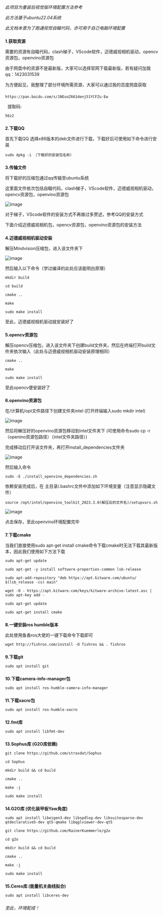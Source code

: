 _此项目为重装后视觉版环境配置方法参考_

_此方法基于ubuntu22.04系统_

_此文档本意为了跑通视觉自瞄代码，亦可用于自己电脑环境配置_

###
###

**1.获取资源**

需要的资源有自瞄代码，clash梯子，VScode软件，迈德威视相机驱动，opencv资源包，openvino资源包

由于网盘中的资源不是最新版，大家可以选择官网下载最新版，若有疑问加我qq：1423031539

为方便起见，我整理了部分环境所需资源，大家可以通过我的百度网盘获取

###
```
https://pan.baidu.com/s/1NEuoZ661denj51YCFZu-Ew
```
 
提取码:
```
56z2
```
###
###

**2.下载QQ**

首先下载QQ 选择x86版本的deb文件进行下载，下载好后可使用如下命令进行安装
```
sudo dpkg -i （下载好的安装包名称）
```

###
###

**3.传输文件**

将下载好的压缩包通过qq传输至ubuntu系统

这里面文件依次包括自瞄代码，clash梯子，VScode软件，迈德威视相机驱动，opencv资源包，openvino资源包

![image](https://github.com/user-attachments/assets/57f64dfe-66a7-46ea-93bd-b2fae14706f1)

对于梯子，VScode软件的安装方式不再做过多赘述，参考QQ的安装方式

下面介绍迈德威视相机包，opencv资源包，openvino资源包的安装方法

###
###

**4.迈德威视相机驱动安装**

解压Mindvision压缩包，进入该文件夹下

![image](https://github.com/user-attachments/assets/6ef6273e-4217-47f5-95b5-e675913be050)

然后输入以下命令（学过编译的此处应该能明白原理）

```
mkdir build
```
```
cd build
```
```
cmake .. 
```
```
make 
```
```
sudo make install
```
至此，迈德威视相机驱动就安装好了

###
###

**5.opencv资源包**

解压opencv压缩包，进入该文件夹下创建build文件夹，然后在终端打开build文件夹依次输入（此处与迈德威视相机驱动安装原理相同）
```
cmake .. 
```
```
make 
```
```
sudo make install
```

至此opencv便安装好了

###
###

**6.openvino资源包**

在/计算机/opt文件路径下创建文件夹intel (打开终端输入sudo mkdir intel)

![image](https://github.com/user-attachments/assets/843f287f-787f-41a1-9a02-ffbb09a55363)


然后将解压好的openvino资源包移动到intel文件夹下 (可使用命令sudo cp -r （openino资源包路径）（intel文件夹路径）)

完成移动后打开该文件夹，再打开install_dependencies文件夹

![image](https://github.com/user-attachments/assets/5df0d378-9026-4a7b-ab74-c8afc9a57fda)


然后输入命令
```
sudo -E ./install_openvino_dependencies.sh
```

依赖安装完成后，在 主目录/.bashrc文件中添加如下环境变量（注意显示隐藏文件）

```
source /opt/intel/openvino_toolkit_2023.3.0(解压后的文件名)/setupvars.sh
```
![image](https://github.com/user-attachments/assets/14ec6be2-695f-410a-a89a-fc8c0bf8e8e9)

点击保存，至此openvino环境配置完毕

###
###

**7.下载cmake**

当我们直接使用sudo apt-get install cmake命令下载cmake时无法下载其最新版本，因此我们使用如下方法下载

```
sudo apt-get update
```
```
sudo apt-get -y install software-properties-common lsb-release
```
```
sudo apt-add-repository "deb https://apt.kitware.com/ubuntu/ $(lsb_release -cs) main"
```
```
wget -O - https://apt.kitware.com/keys/kitware-archive-latest.asc | sudo apt-key add -
```
```
sudo apt-get update
```
```
sudo apt-get install cmake
```

###
###


**8.一键安装ros humble版本**

此处使用鱼香ros大佬的一键下载命令下载即可
```
wget http://fishros.com/install -O fishros && . fishros
```

###
###

**9.下载git**
```
sudo apt install git
```

###
###

**10.下载camera-info-manager包**

```
sudo apt install ros-humble-camera-info-manager
```
###
###

**11.下载xacro包**

```
sudo apt install ros-humble-xacro
```

###
###

**12.fmt库**
```
sudo apt install libfmt-dev
```
###
###

**13.Sophus库 (G2O库依赖)**
```
git clone https://github.com/strasdat/Sophus
```
```
cd Sophus
```
```
mkdir build && cd build
```
```
cmake ..
```
```
make -j
```
```
sudo make install
```

###
###

**14.G2O库 (优化装甲板Yaw角度)**
```
sudo apt install libeigen3-dev libspdlog-dev libsuitesparse-dev qtdeclarative5-dev qt5-qmake libqglviewer-dev-qt5
```
```
git clone https://github.com/RainerKuemmerle/g2o
```
```
cd g2o
```
```
mkdir build && cd build
```
```
cmake ..
```
```
make -j
```
```
sudo make install
```
###
###

**15.Ceres库 (能量机关曲线拟合)**

```
sudo apt install libceres-dev
```
###
###

_至此，环境配成！_

###
